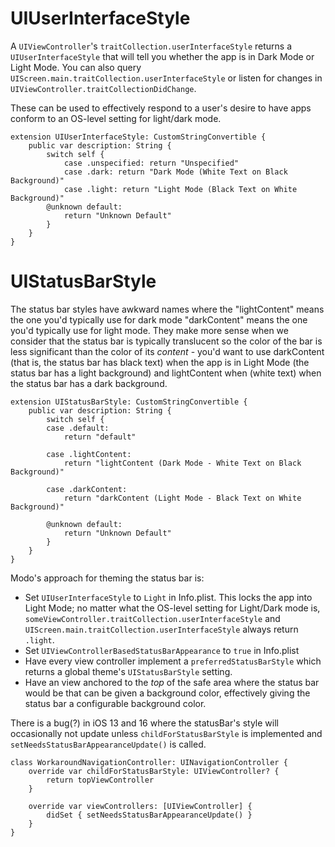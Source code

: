 

# UIUserInterfaceStyle
A `UIViewController`'s `traitCollection.userInterfaceStyle` returns a `UIUserInterfaceStyle` that will tell you whether the app is in Dark Mode or Light Mode. You can also query `UIScreen.main.traitCollection.userInterfaceStyle` or listen for changes in `UIViewController.traitCollectionDidChange`.

These can be used to effectively respond to a user's desire to have apps conform to an OS-level setting for light/dark mode.

```
extension UIUserInterfaceStyle: CustomStringConvertible {
    public var description: String {
        switch self {
            case .unspecified: return "Unspecified"
            case .dark: return "Dark Mode (White Text on Black Background)"
            case .light: return "Light Mode (Black Text on White Background)"
        @unknown default:
            return "Unknown Default"
        }
    }
}
```

# UIStatusBarStyle
The status bar styles have awkward names where the "lightContent" means the one you'd typically use for dark mode "darkContent" means the one you'd typically use for light mode. They make more sense when we consider that the status bar is typically translucent so the color of the bar is less significant than the color of its *content* - you'd want to use darkContent (that is, the status bar has black text) when the app is in Light Mode (the status bar has a light background) and lightContent when (white text) when the status bar has a dark background.

```
extension UIStatusBarStyle: CustomStringConvertible {
    public var description: String {
        switch self {
        case .default:
            return "default"
            
        case .lightContent:
            return "lightContent (Dark Mode - White Text on Black Background)"
            
        case .darkContent:
            return "darkContent (Light Mode - Black Text on White Background)"
            
        @unknown default:
            return "Unknown Default"
        }
    }
}
```

Modo's approach for theming the status bar is:

* Set `UIUserInterfaceStyle` to `Light` in Info.plist. This locks the app into Light Mode; no matter what the OS-level setting for Light/Dark mode is, `someViewController.traitCollection.userInterfaceStyle` and `UIScreen.main.traitCollection.userInterfaceStyle` always return `.light`.
* Set `UIViewControllerBasedStatusBarAppearance` to `true` in Info.plist
* Have every view controller implement a `preferredStatusBarStyle` which returns a global theme's `UIStatusBarStyle` setting.
* Have an view anchored to the *top* of the safe area where the status bar would be that can be given a background color, effectively giving the status bar a configurable background color.

There is a bug(?) in iOS 13 and 16 where the statusBar's style will occasionally not update unless `childForStatusBarStyle` is implemented and `setNeedsStatusBarAppearanceUpdate()` is called. 

```
class WorkaroundNavigationController: UINavigationController {
    override var childForStatusBarStyle: UIViewController? {
        return topViewController
    }
    
    override var viewControllers: [UIViewController] {
        didSet { setNeedsStatusBarAppearanceUpdate() }
    }
}



